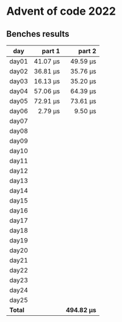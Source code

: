 # Advent of code 2022

## Benches results
| day   |   part 1  |   part 2  | 
|-------|----------:|----------:|
| day01 |  41.07 μs |  49.59 μs |
| day02 |  36.81 μs |  35.76 μs |
| day03 |  16.13 μs |  35.20 μs |
| day04 |  57.06 μs |  64.39 μs |
| day05 |  72.91 μs |  73.61 μs |
| day06 |   2.79 μs |   9.50 μs |
| day07 |           |           |
| day08 |           |           |
| day09 |           |           |
| day10 |           |           |
| day11 |           |           |
| day12 |           |           |
| day13 |           |           |
| day14 |           |           |
| day15 |           |           |
| day16 |           |           |
| day17 |           |           |
| day18 |           |           |
| day19 |           |           |
| day20 |           |           |
| day21 |           |           |
| day22 |           |           |
| day23 |           |           |
| day24 |           |           |
| day25 |           |           |
|**Total**|           |**494.82 μs** |


